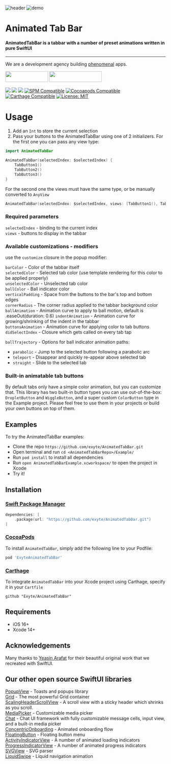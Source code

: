 ![header](https://user-images.githubusercontent.com/9447630/217482844-e5f420cf-7aa2-4684-8238-54064bbb23ba.png)
![demo](https://user-images.githubusercontent.com/9447630/217482148-8594b3ce-e6be-4e84-a65d-29915566a61a.gif)

<p><h1 align="left">Animated Tab Bar</h1></p>

<p><h4>AnimatedTabBar is a tabbar with a number of preset animations written in pure SwiftUI</h4></p>

___

<p> We are a development agency building
  <a href="https://clutch.co/profile/exyte#review-731233?utm_medium=referral&utm_source=github.com&utm_campaign=phenomenal_to_clutch">phenomenal</a> apps.</p>

<a href="https://exyte.com/contacts"><img src="https://i.imgur.com/vGjsQPt.png" width="134" height="34"></a> <a href="https://twitter.com/exyteHQ"><img src="https://i.imgur.com/DngwSn1.png" width="165" height="34"></a>

![](https://img.shields.io/github/v/tag/exyte/popupView?label=Version)
[![](https://img.shields.io/endpoint?url=https%3A%2F%2Fswiftpackageindex.com%2Fapi%2Fpackages%2Fexyte%2FAnimatedTabBar%2Fbadge%3Ftype%3Dswift-versions)](https://swiftpackageindex.com/exyte/AnimatedTabBar)
[![](https://img.shields.io/endpoint?url=https%3A%2F%2Fswiftpackageindex.com%2Fapi%2Fpackages%2Fexyte%2FAnimatedTabBar%2Fbadge%3Ftype%3Dplatforms)](https://swiftpackageindex.com/exyte/AnimatedTabBar)
[![SPM Compatible](https://img.shields.io/badge/SwiftPM-Compatible-brightgreen.svg)](https://swiftpackageindex.com/exyte/AnimatedTabBar)
[![Cocoapods Compatible](https://img.shields.io/badge/cocoapods-Compatible-brightgreen.svg)](https://cocoapods.org/pods/ExyteAnimatedTabBar)
[![Carthage Compatible](https://img.shields.io/badge/Carthage-compatible-brightgreen.svg?style=flat)](https://github.com/Carthage/Carthage)
[![License: MIT](https://img.shields.io/badge/License-MIT-black.svg)](https://opensource.org/licenses/MIT)

# Usage
1. Add an `Int` to store the current selection    
2. Pass your buttons to the AnimatedTabBar using one of 2 initializers. For the first one you can pass any view type:  
```swift
import AnimatedTabBar

AnimatedTabBar(selectedIndex: $selectedIndex) {
    TabButton1()
    TabButton2()
    TabButton3()
}
```

For the second one the views must have the same type, or be manually converted to `AnyView`
```swift
AnimatedTabBar(selectedIndex: $selectedIndex, views: [TabButton1(), TabButton2(), TabButton3()])
```

### Required parameters 
`selectedIndex` - binding to the current index     
`views` - buttons to display in the tabbar  

### Available customizations - modifiers
use the `customize` closure in the popup modifier:

`barColor` - Color of the tabbar itself      
`selectedColor` - Selected tab color (use template rendering for this color to be applied properly)    
`unselectedColor` - Unselected tab color     
`ballColor` - Ball indicator color    
`verticalPadding` - Space from the buttons to the bar's top and bottom edges    
`cornerRadius` - The corner radius applied to the tabbar background color     
`ballAnimation` - Animation curve to apply to ball motion, default is .easeOut(duration: 0.6)
`indentAnimation` - Animation curve for growing/shrinking of the indent in the tabbar       
`buttonsAnimation` - Animation curve for applying color to tab buttons    
`didSelectIndex` - Closure which gets called on every tab tap    

`ballTrajectory` - Options for ball indicator animation paths:     
- `parabolic`  - Jump to the selected button following a parabolic arc     
- `teleport` - Disappear and quickly re-appear above selected tab
- `straight` - Slide to the selected tab        

### Built-in animatable tab buttons
By default tabs only have a simple color animation, but you can customize that. This library has two built-in button types you can use out-of-the-box: `DropletButton` and `WiggleButton`, and a super custom `ColorButton` type in the Example project. Please feel free to use them in your projects or build your own buttons on top of them.

## Examples

To try the AnimatedTabBar examples:
- Clone the repo `https://github.com/exyte/AnimatedTabBar.git`
- Open terminal and run `cd <AnimatedTabBarRepo>/Example/`
- Run `pod install` to install all dependencies
- Run `open AnimatedTabBarExample.xcworkspace/` to open the project in Xcode
- Try it!

## Installation

### [Swift Package Manager](https://swift.org/package-manager/)

```swift
dependencies: [
    .package(url: "https://github.com/exyte/AnimatedTabBar.git")
]
```

### [CocoaPods](http://cocoapods.org)

To install `AnimatedTabBar`, simply add the following line to your Podfile:

```ruby
pod 'ExyteAnimatedTabBar'
```

### [Carthage](http://github.com/Carthage/Carthage)

To integrate `AnimatedTabBar` into your Xcode project using Carthage, specify it in your `Cartfile`

```ogdl
github "Exyte/AnimatedTabBar"
```

## Requirements

* iOS 16+
* Xcode 14+ 

## Acknowledgements

Many thanks to [Yeasin Arafat](https://dribbble.com/shots/14883627-Tab-Bar-Animation) for their beautiful original work that we recreated with SwiftUI.

## Our other open source SwiftUI libraries
[PopupView](https://github.com/exyte/PopupView) - Toasts and popups library    
[Grid](https://github.com/exyte/Grid) - The most powerful Grid container    
[ScalingHeaderScrollView](https://github.com/exyte/ScalingHeaderScrollView) - A scroll view with a sticky header which shrinks as you scroll.    
[MediaPicker](https://github.com/exyte/mediapicker) - Customizable media picker     
[Chat](https://github.com/exyte/chat) - Chat UI framework with fully customizable message cells, input view, and a built-in media picker    
[ConcentricOnboarding](https://github.com/exyte/ConcentricOnboarding) - Animated onboarding flow    
[FloatingButton](https://github.com/exyte/FloatingButton) - Floating button menu    
[ActivityIndicatorView](https://github.com/exyte/ActivityIndicatorView) - A number of animated loading indicators    
[ProgressIndicatorView](https://github.com/exyte/ProgressIndicatorView) - A number of animated progress indicators    
[SVGView](https://github.com/exyte/SVGView) - SVG parser    
[LiquidSwipe](https://github.com/exyte/LiquidSwipe) - Liquid navigation animation    
